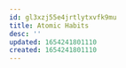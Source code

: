 ```yaml
---
id: gl3xzj55e4jrtlytxvfk9mu
title: Atomic Habits
desc: ''
updated: 1654241801110
created: 1654241801110
---
```


